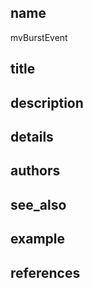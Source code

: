 ## name
mvBurstEvent
## title
## description
## details
## authors
## see_also
## example
## references
